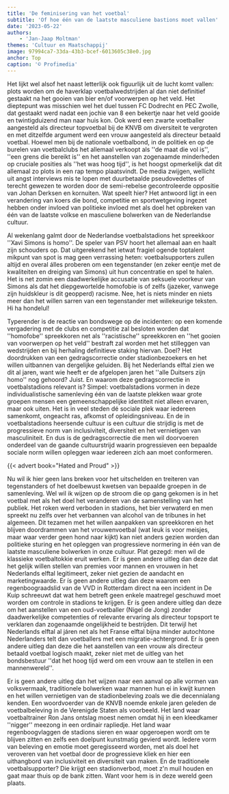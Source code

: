 ```yaml
---
title: 'De feminisering van het voetbal'
subtitle: 'Of hoe één van de laatste masculiene bastions moet vallen'
date: '2023-05-22'
authors:
    - 'Jan-Jaap Moltman'
themes: 'Cultuur en Maatschappij'
image: 97994ca7-33da-43b3-bcef-6013605c38e0.jpg
anchor: Top
caption: '© Profimedia'
---
```


Het lijkt wel alsof het naast letterlijk ook figuurlijk uit de lucht komt vallen: plots worden om de haverklap voetbalwedstrijden al dan niet definitief gestaakt na het gooien van bier en/of voorwerpen op het veld. Het dieptepunt was misschien wel het duel tussen FC Dodrecht en PEC Zwolle, dat gestaakt werd nadat een jochie van 8 een bekertje naar het veld gooide en twintigduizend man naar huis kon. Ook werd een zwarte voetballer aangesteld als directeur topvoetbal bij de KNVB om diversiteit te vergroten en met ditzelfde argument werd een vrouw aangesteld als directeur betaald voetbal. Hoewel men bij de nationale voetbalbond, in de politiek en op de burelen van voetbalclubs het allemaal verkoopt als ''de maat die vol is'', ''een grens die bereikt is'' en het aanstellen van zogenaamde minderheden op cruciale posities als ''het was hoog tijd'', is het hoogst opmerkelijk dat dit allemaal zo plots in een rap tempo plaatsvindt. De media zwijgen, wellicht uit angst interviews mis te lopen met duurbetaalde pseudovedettes of terecht gewezen te worden door de semi-rebelse gecontroleerde oppositie van Johan Derksen en kornuiten. Wat speelt hier? Het antwoord ligt in een verandering van koers die bond, competitie en sportwetgeving ingezet hebben onder invloed van politieke invloed met als doel het opbreken van één van de laatste volkse en masculiene bolwerken van de Nederlandse cultuur. 
 
Al wekenlang galmt door de Nederlandse voetbalstadions het spreekkoor ''Xavi Simons is homo''. De speler van PSV hoort het allemaal aan en haalt zijn schouders op. Dat uitgerekend het ietwat fragiel ogende toptalent mikpunt van spot is mag geen verrassing heten: voetbalsupporters zullen altijd en overal álles proberen om een tegenstander (en zeker eentje met de kwaliteiten en dreiging van Simons) uit hun concentratie en spel te halen. Het is net zomin een daadwerkelijke accusatie van seksuele voorkeur van Simons als dat het diepgewortelde homofobie is of zelfs (jazeker, vanwege zijn huidskleur is dit geopperd) racisme. Nee, het is niets minder en niets meer dan het willen sarren van een tegenstander met willekeurige teksten. Hi ha hondelul!  
 
Typerender is de reactie van bondswege op de incidenten: op een komende vergadering met de clubs en competitie zal besloten worden dat ''homofobe'' spreekkoren net als ''racistische'' spreekkoren en ''het gooien van voorwerpen op het veld'' bestraft zal worden met het stilleggen van wedstrijden en bij herhaling definitieve staking hiervan. Doel? Het doordrukken van een gedragscorrectie onder stadionbezoekers en het willen uitbannen van dergelijke geluiden. Bij het Nederlands elftal zien we dit al jaren, want wie heeft er de afgelopen jaren het ''alle Duitsers zijn homo'' nog gehoord? Juist. En waarom deze gedragscorrectie in voetbalstadions relevant is? Simpel: voetbalstadions vormen in deze individualistische samenleving één van de laatste plekken waar grote groepen mensen een gemeenschappelijke identiteit niet alleen ervaren, maar ook uiten. Het is in veel steden dé sociale plek waar iedereen samenkomt, ongeacht ras, afkomst of opleidingsniveau. En de in voetbalstadions heersende cultuur is een cultuur die strijdig is met de progressieve norm van inclusiviteit, diversiteit en het vernietigen van masculiniteit. En dus is de gedragscorrectie die men wil doorvoeren onderdeel van de gaande cultuurstrijd waarin progressieven een bepaalde sociale norm willen opleggen waar iedereen zich aan moet conformeren.
 
{{< advert book="Hated and Proud" >}}

Nu wil ik hier geen lans breken voor het uitschelden en treiteren van tegenstanders of het doelbewust kwetsen van bepaalde groepen in de samenleving. Wel wil ik wijzen op de stroom die op gang gekomen is in het voetbal met als het doel het veranderen van de samenstelling van het publiek. Het roken werd verboden in stadions, het bier verwaterd en men spreekt nu zelfs over het  verbannen van alcohol van de tribunes in het algemeen. Dit tezamen met het willen aanpakken van spreekkoren en het blijven doordrammen van het vrouwenvoetbal (wat leuk is voor meisjes, maar waar verder geen hond naar kijkt) kan niet anders gezien worden dan politieke sturing en het opleggen van progressieve normering in één van de laatste masculiene bolwerken in onze cultuur. Plat gezegd: men wil de klassieke voetbaltokkie eruit werken. Er ís geen andere uitleg dan deze dat het gelijk willen stellen van premies voor mannen en vrouwen in het Nederlands elftal legitimeert, zeker niet gezien de aandacht en marketingwaarde. Er ís geen andere uitleg dan deze waarom een regenboograadslid van de VVD in Rotterdam direct na een incident in De Kuip schreeuwt dat wat hem betreft geen enkele maatregel geschuwd moet worden om controle in stadions te krijgen. Er ís geen andere uitleg dan deze om het aanstellen van een oud-voetballer (Nigel de Jong) zonder daadwerkelijke competenties of relevante ervaring als directeur topsport te verklaren dan zogenaamde ongelijkheid te bestrijden. Dit terwijl het Nederlands elftal al járen net als het Franse elftal bijna minder autochtone Nederlanders telt dan voetballers met een migratie-achtergrond. Er ís geen andere uitleg dan deze die het aanstellen van een vrouw als directeur betaald voetbal logisch maakt, zeker niet met de uitleg van het bondsbestuur ''dat het hoog tijd werd om een vrouw aan te stellen in een mannenwereld''. 
 
Er is geen andere uitleg dan het wijzen naar een aanval op alle vormen van volksvermaak, traditionele bolwerken waar mannen hun ei in kwijt kunnen en het willen vernietigen van de stadionbeleving zoals we die decennialang kenden. Een woordvoerder van de KNVB noemde enkele jaren geleden de voetbalbeleving in de Verenigde Staten als voorbeeld. Het land waar voetbaltrainer Ron Jans ontslag moest nemen omdat hij in een kleedkamer ''nigger'' meezong in een ordinair rapliedje. Het land waar regenboogvlaggen de stadions sieren en waar opgeroepen wordt om te blijven zitten en zelfs een doelpunt kunstmatig gevierd wordt. Iedere vorm van beleving en emotie moet geregisseerd worden, met als doel het veroveren van het voetbal door de progressieve kliek en hier een uithangbord van inclusiviteit en diversiteit van maken. En de traditionele voetbalsupporter? Die krijgt een stadionverbod, moet z'n muil houden en gaat maar thuis op de bank zitten. Want voor hem is in deze wereld geen plaats.

